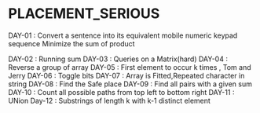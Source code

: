 # PLACEMENT_SERIOUS
DAY-01 : Convert a sentence into its equivalent mobile numeric keypad sequence
         Minimize the sum of product
         
DAY-02 : Running sum 
DAY-03 : Queries on a Matrix(hard)
DAY-04 : Reverse a group of array
DAY-05 : First element to occur k times , Tom and Jerry
DAY-06 : Toggle bits
DAY-07 : Array is Fitted,Repeated character in string 
DAY-08 : Find the Safe place
DAY-09 : Find all pairs with a given sum
DAY-10 : Count all possible paths from top left to bottom right
DAY-11 : UNion
Day-12 : Substrings of length k with k-1 distinct element
